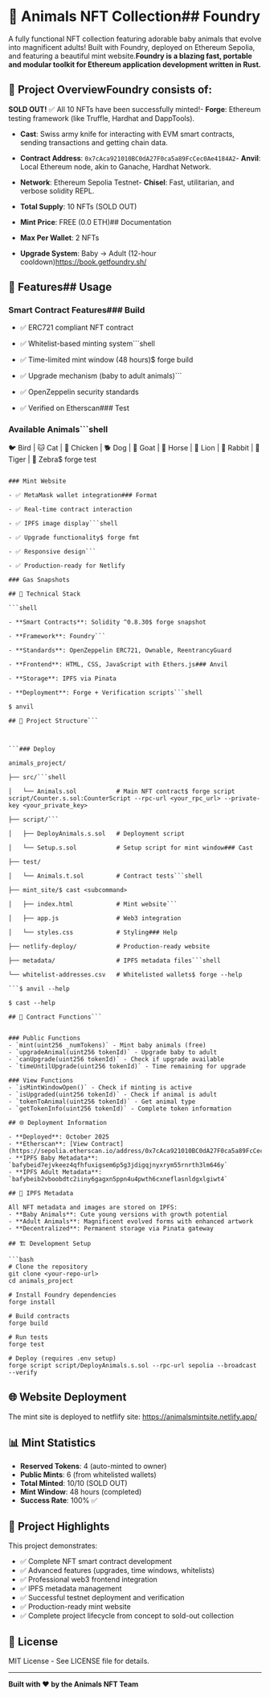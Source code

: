 # 🐾 Animals NFT Collection## Foundry



A fully functional NFT collection featuring adorable baby animals that evolve into magnificent adults! Built with Foundry, deployed on Ethereum Sepolia, and featuring a beautiful mint website.**Foundry is a blazing fast, portable and modular toolkit for Ethereum application development written in Rust.**



## 🎯 Project OverviewFoundry consists of:



**SOLD OUT!** ✅ All 10 NFTs have been successfully minted!- **Forge**: Ethereum testing framework (like Truffle, Hardhat and DappTools).

- **Cast**: Swiss army knife for interacting with EVM smart contracts, sending transactions and getting chain data.

- **Contract Address**: `0x7cAca921010BC0dA27F0ca5a89FcCec0Ae4184A2`- **Anvil**: Local Ethereum node, akin to Ganache, Hardhat Network.

- **Network**: Ethereum Sepolia Testnet- **Chisel**: Fast, utilitarian, and verbose solidity REPL.

- **Total Supply**: 10 NFTs (SOLD OUT)

- **Mint Price**: FREE (0.0 ETH)## Documentation

- **Max Per Wallet**: 2 NFTs

- **Upgrade System**: Baby → Adult (12-hour cooldown)https://book.getfoundry.sh/



## 🦄 Features## Usage



### Smart Contract Features### Build

- ✅ ERC721 compliant NFT contract

- ✅ Whitelist-based minting system```shell

- ✅ Time-limited mint window (48 hours)$ forge build

- ✅ Upgrade mechanism (baby to adult animals)```

- ✅ OpenZeppelin security standards

- ✅ Verified on Etherscan### Test



### Available Animals```shell

🐦 Bird | 🐱 Cat | 🐔 Chicken | 🐕 Dog | 🐐 Goat | 🐴 Horse | 🦁 Lion | 🐰 Rabbit | 🐅 Tiger | 🦓 Zebra$ forge test

```

### Mint Website

- ✅ MetaMask wallet integration### Format

- ✅ Real-time contract interaction

- ✅ IPFS image display```shell

- ✅ Upgrade functionality$ forge fmt

- ✅ Responsive design```

- ✅ Production-ready for Netlify

### Gas Snapshots

## 🚀 Technical Stack

```shell

- **Smart Contracts**: Solidity ^0.8.30$ forge snapshot

- **Framework**: Foundry```

- **Standards**: OpenZeppelin ERC721, Ownable, ReentrancyGuard

- **Frontend**: HTML, CSS, JavaScript with Ethers.js### Anvil

- **Storage**: IPFS via Pinata

- **Deployment**: Forge + Verification scripts```shell

$ anvil

## 📁 Project Structure```



```### Deploy

animals_project/

├── src/```shell

│   └── Animals.sol           # Main NFT contract$ forge script script/Counter.s.sol:CounterScript --rpc-url <your_rpc_url> --private-key <your_private_key>

├── script/```

│   ├── DeployAnimals.s.sol   # Deployment script

│   └── Setup.s.sol           # Setup script for mint window### Cast

├── test/

│   └── Animals.t.sol         # Contract tests```shell

├── mint_site/$ cast <subcommand>

│   ├── index.html            # Mint website```

│   ├── app.js                # Web3 integration

│   └── styles.css            # Styling### Help

├── netlify-deploy/           # Production-ready website

├── metadata/                 # IPFS metadata files```shell

└── whitelist-addresses.csv   # Whitelisted wallets$ forge --help

```$ anvil --help

$ cast --help

## 🔧 Contract Functions```


### Public Functions
- `mint(uint256 _numTokens)` - Mint baby animals (free)
- `upgradeAnimal(uint256 tokenId)` - Upgrade baby to adult
- `canUpgrade(uint256 tokenId)` - Check if upgrade available
- `timeUntilUpgrade(uint256 tokenId)` - Time remaining for upgrade

### View Functions
- `isMintWindowOpen()` - Check if minting is active
- `isUpgraded(uint256 tokenId)` - Check if animal is adult
- `tokenToAnimal(uint256 tokenId)` - Get animal type
- `getTokenInfo(uint256 tokenId)` - Complete token information

## 🌐 Deployment Information

- **Deployed**: October 2025
- **Etherscan**: [View Contract](https://sepolia.etherscan.io/address/0x7cAca921010BC0dA27F0ca5a89FcCec0Ae4184A2)
- **IPFS Baby Metadata**: `bafybeid7ejvkeez4qfhfuxigsem6p5g3jdigqjnyxrym55rnrth3lm646y`
- **IPFS Adult Metadata**: `bafybeib2vboobdtc2iiny6gagxn5ppn4u4pwth6cxneflasnldgxlgiwt4`

## 🎨 IPFS Metadata

All NFT metadata and images are stored on IPFS:
- **Baby Animals**: Cute young versions with growth potential
- **Adult Animals**: Magnificent evolved forms with enhanced artwork
- **Decentralized**: Permanent storage via Pinata gateway

## 🏗️ Development Setup

```bash
# Clone the repository
git clone <your-repo-url>
cd animals_project

# Install Foundry dependencies
forge install

# Build contracts
forge build

# Run tests
forge test

# Deploy (requires .env setup)
forge script script/DeployAnimals.s.sol --rpc-url sepolia --broadcast --verify
```

## 🌐 Website Deployment

The mint site is deployed to netflify site: https://animalsmintsite.netlify.app/



## 📊 Mint Statistics

- **Reserved Tokens**: 4 (auto-minted to owner)
- **Public Mints**: 6 (from whitelisted wallets)
- **Total Minted**: 10/10 (SOLD OUT)
- **Mint Window**: 48 hours (completed)
- **Success Rate**: 100% ✅

## 🎉 Project Highlights

This project demonstrates:
- ✅ Complete NFT smart contract development
- ✅ Advanced features (upgrades, time windows, whitelists)
- ✅ Professional web3 frontend integration
- ✅ IPFS metadata management
- ✅ Successful testnet deployment and verification
- ✅ Production-ready mint website
- ✅ Complete project lifecycle from concept to sold-out collection

## 📄 License

MIT License - See LICENSE file for details.

---

**Built with ❤️ by the Animals NFT Team**